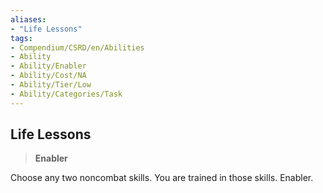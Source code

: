 ```yaml
---
aliases:
- "Life Lessons"
tags:
- Compendium/CSRD/en/Abilities
- Ability
- Ability/Enabler
- Ability/Cost/NA
- Ability/Tier/Low
- Ability/Categories/Task
---
```


  
## Life Lessons  
>**Enabler**
  
Choose any two noncombat skills. You are trained in those skills. Enabler.